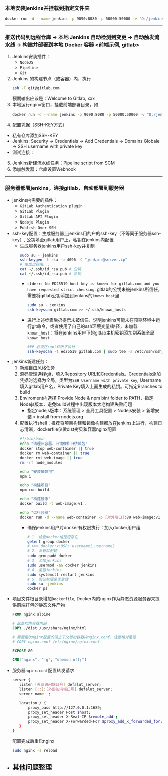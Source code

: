 ### 本地安装jenkins并挂载到指定文件夹
```bash
docker run -d --name jenkins -p 9090:8080 -p 50000:50000 -v "D:/jenkins:/var/jenkins_home" --restart=on-failure jenkins/jenkins:lts-jdk21
```

---
### 推送代码到远程仓库 → 本地 Jenkins 自动检测到变更 → 自动触发流水线 → 构建并部署到本地 Docker 容器 <前端示例, gitlab>
1. Jenkins安装插件：
   - `NodeJS`
   - `Pipeline`
   - `Git`
2. Jenkins 的构建节点（或容器）内，执行
   ```bash
   ssh -T git@gitlab.com
   ```
   预期输出应该是：Welcome to Gitlab, xxx
3. 本地运行nginx窗口，挂载前端部署目录，如
   ```bash
   docker run -d --name jenkins -p 9090:8080 -p 50000:50000 -v "D:/jenkins:/var/jenkins_home" -v "D:/jenkins/.ssh/known_hosts" --restart=on-failure jenkins/jenkins:lts-jdk21
   ```
4. 配置凭据（SSH-KEY方式）
  - 私有仓库添加SSH-KEY
  - Jenkins: Security → Credentials → Add Credentials → Domains Globale → SSH username with private key
  - 测试连接：

5. Jenkins新建流水线任务：Pipeline script from SCM
6. 添加触发器：仓库设置Webhook 

---
### 服务器部署jenkins，连接gitlab，自动部署到服务器
- jenkins内需要的插件：
   - `GitLab Authentication plugin`
   - `GitLab Plugin`
   - `GitLab API Plugin`
   - `Nodejs Plugin`
   - `Publish Over SSH`
- ssh-key配置：生成服务器上jenkins用的户的ssh-key（不等同于服务器ssh-key）, 公钥填至gitlab用户上，私钥在jenkins内配置
   - 生成服务器jenkins用户ssh-key并复制
     ```bash
     sudo su - jenkins
     ssh-keygen -t rsa -b 4096 -C "jenkins@server.ip"
     # 生成过程略...
     cat ~/.ssh/id_rsa.pub # 公钥
     cat ~/.ssh/id_rsa.pub # 私钥
     ```
      - `stderr: No ED25519 host key is known for gitlab.com and you have requested strict checking`: gitlab的公钥未被jenkins所信任，需要将gitlab公钥添加到jenkins的`known_host`里
         ```bash
         sudo su - jenkins
         ssh-keyscan gitlab.com >> ~/.ssh/known_hosts
         ```
      - 进行上述步骤后扔提示未被信任，说明jenkins可能未在预期环境中运行git命令，或者使用了自己的ssh环境变量/路径，未加载`known_host`：将在jenkins用户下的gitlab主机密钥添加到系统全局`known_host`
         ```bash
         ### 必须在root权限下执行
         ssh-keyscan -t ed25519 gitlab.com | sudo tee -a /etc/ssh/ssh_known_hosts
         ```
- jenkins新建任务：
   1. 新建自由风格任务
   2. 源码管理选择git，填入Repository URL和Credentials。Credentials添加凭据时选择为全局，类型为`SSH Username with private key`, Username填入gitlab用户名，Private Key填入上面生成的私钥。可指定Branches to build
   3. Enviroment内选择`Provide Node & npm bin/ folder to PATH，指定Nodejs版本，避免build过程中出现版本太老构建失败问题
      - 指定nodejs版本：系统管理 > 全局工具配置 > Nodejs安装 > 新增安装 > install from nodejs.org
   4. 配置执行shell：推荐将项目构建和镜像构建都放在jenkins上进行，构建日志清晰，dockerfile仅做dist拷贝和容器nginx配置
      ```bash
      #!/bin/bash
      echo "清理旧容器、旧镜像和旧依赖包"
      docker stop web-container || true
      docker rm web-container || true
      docker rmi web-image || true
      rm -rf node_modules

      echo "安装依赖包"
      npm i

      echo "构建项目"
      npm run build

      echo "构建镜像"
      docker build -t web-image:v1 .

      echo "运行容器"
      docker run -d --name web-container -p [对外端口]:80 web-image:v1  # 不指定版本时解析为web-image:latest
      ```
      - 确保jenkins用户对docker有权限执行：加入docker用户组
         ```bash
         # 1. 检查docker组是否存在
         getent group docker
         # >>> docker:x:998: username1,username2
         # 2. 没有就创建
         sudo groupadd docker
         # 3. 添加jenkins
         sudo usermod -aG docker jenkins
         # 4. 重启jenkins
         sudo systemctl restart jenkins
         # 5. 验证权限是否生效
         sudo su -jenkins
         docker ps
         ```
- 项目文件根目录增加`Dockerfile`, Docker内的nginx作为静态资源服务器来提供前端打包的静态文件产物
  ```Dockerfile
  FROM nginx:alpine

  # 此处均为容器内部
  COPY ./dist /usr/share/nginx/html

  # 需要更改nginx配置的话上下文增加容器内nginx.conf，注意相对路径
  # COPY nginx.conf /etc/nginx/nginx.conf

  EXPOSE 80

  CMD["nginx", "-g", "daemon off;"]
  ```
- 服务器`nginx.conf`配置转发请求
   ```bash
   server {
      listen [外部访问端口号] defalut_server;
      listen [::]:[外部访问端口号] defalut_server;
      server_name _;

      location / {
          proxy_pass http://127.0.0.1:1689;
          proxy_set_header Host $host;
          proxy_set_header X-Real-IP $remote_addr;
          proxy_set_header X-Forwarded-For $proxy_add_x_forwarded_for;
      }
   }
   ```
   配置完成后重启nginx
   ```bash
   sudo nginx -s reload
   ```
- 其他问题整理
  - 
